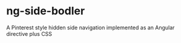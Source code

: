 # ng-side-bodler
A Pinterest style hidden side navigation implemented as an Angular directive plus CSS
